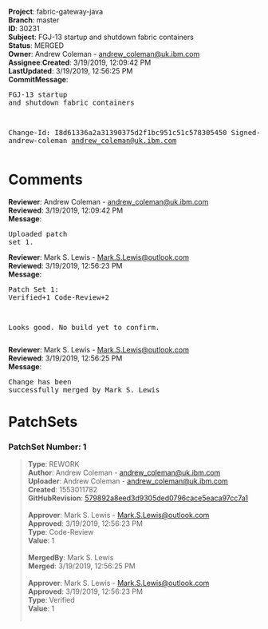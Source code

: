 <strong>Project</strong>: fabric-gateway-java</br><strong>Branch</strong>: master<br><strong>ID</strong>: 30231<br><strong>Subject</strong>: FGJ-13 startup and shutdown fabric containers<br><strong>Status</strong>: MERGED<br><strong>Owner</strong>: Andrew Coleman - andrew_coleman@uk.ibm.com<br><strong>Assignee</strong>:<strong>Created</strong>: 3/19/2019, 12:09:42 PM<br><strong>LastUpdated</strong>: 3/19/2019, 12:56:25 PM<br><strong>CommitMessage</strong>:<br><pre>FGJ-13 startup and shutdown fabric containers

Change-Id: I8d61336a2a31390375d2f1bc951c51c578305450
Signed-off-by: andrew-coleman <andrew_coleman@uk.ibm.com>
</pre><h1>Comments</h1><strong>Reviewer</strong>: Andrew Coleman - andrew_coleman@uk.ibm.com<br><strong>Reviewed</strong>: 3/19/2019, 12:09:42 PM<br><strong>Message</strong>: <pre>Uploaded patch set 1.</pre><strong>Reviewer</strong>: Mark S. Lewis - Mark.S.Lewis@outlook.com<br><strong>Reviewed</strong>: 3/19/2019, 12:56:23 PM<br><strong>Message</strong>: <pre>Patch Set 1: Verified+1 Code-Review+2

Looks good. No build yet to confirm.</pre><strong>Reviewer</strong>: Mark S. Lewis - Mark.S.Lewis@outlook.com<br><strong>Reviewed</strong>: 3/19/2019, 12:56:25 PM<br><strong>Message</strong>: <pre>Change has been successfully merged by Mark S. Lewis</pre><h1>PatchSets</h1><h3>PatchSet Number: 1</h3><blockquote><strong>Type</strong>: REWORK<br><strong>Author</strong>: Andrew Coleman - andrew_coleman@uk.ibm.com<br><strong>Uploader</strong>: Andrew Coleman - andrew_coleman@uk.ibm.com<br><strong>Created</strong>: 1553011782<br><strong>GitHubRevision</strong>: [579892a8eed3d9305ded0796cace5eaca97cc7a1](https://github.com/hyperledger/fabric-gateway-java/commit/579892a8eed3d9305ded0796cace5eaca97cc7a1)<br><br><strong>Approver</strong>: Mark S. Lewis - Mark.S.Lewis@outlook.com<br><strong>Approved</strong>: 3/19/2019, 12:56:23 PM<br><strong>Type</strong>: Code-Review<br><strong>Value</strong>: 1<br><br><strong>MergedBy</strong>: Mark S. Lewis<br><strong>Merged</strong>: 3/19/2019, 12:56:25 PM<br><br><strong>Approver</strong>: Mark S. Lewis - Mark.S.Lewis@outlook.com<br><strong>Approved</strong>: 3/19/2019, 12:56:23 PM<br><strong>Type</strong>: Verified<br><strong>Value</strong>: 1<br><br></blockquote>